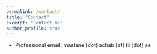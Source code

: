 ```yaml
---
permalink: /contact/
title: "Contact"
excerpt: "Contact me"
author_profile: true
---
```


* Professional email: mastane [dot] achab [at] tii [dot] ae
